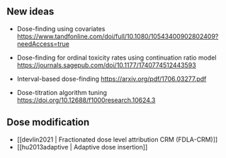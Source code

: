
## New ideas

- Dose-finding using covariates
https://www.tandfonline.com/doi/full/10.1080/10543400902802409?needAccess=true

- Dose-finding for ordinal toxicity rates using continuation ratio model
 https://journals.sagepub.com/doi/10.1177/1740774512443593
 
- Interval-based dose-finding 
https://arxiv.org/pdf/1706.03277.pdf

- Dose-titration algorithm tuning
https://doi.org/10.12688/f1000research.10624.3

## Dose modification

- [[devlin2021 | Fractionated dose level attribution CRM (FDLA-CRM)]]
- [[hu2013adaptive | Adaptive dose insertion]]